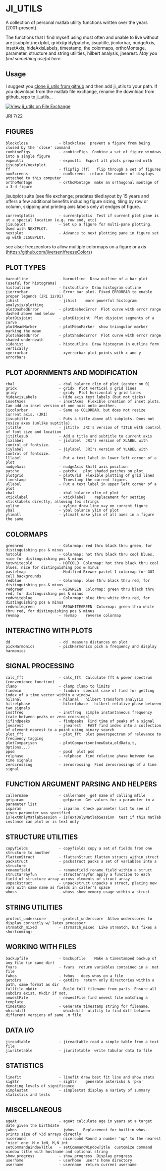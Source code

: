 # JI_UTILS  

A collection of personal matlab utility functions written over the years (2001-present).

The functions that I find myself using most often and unable to live without are jisubplot/nextplot,
gridx/gridy/patchx, jisuptitle, jicolorbar, nudgeAxis, insetAxis, hideAxisLabels, timestamp, the colormaps, orthoMontage, 
parameter, structure and string utilities, hilbert analysis, jnearest. _May you find something useful here._

## Usage

I suggest you [clone ji_utils from github](https://github.com/jiversen/ji_utils) and then add ji_utils to your path. If you
download from the matlab file exchange, rename the download from github_repo to ji_utils...

[![View ji_utils on File Exchange](https://www.mathworks.com/matlabcentral/images/matlab-file-exchange.svg)](https://www.mathworks.com/matlabcentral/fileexchange/115455-ji_utils)

JRI 7/22

## FIGURES

    blockclose              - blockclose  prevent a figure from being closed by the 'close' command
    combineFigs             - combineFigs  Combine a set of figure windows into a single figure
    expmulti                - expmulti  Export all plots prepared with jisubplot/nextplot.
    ff                      - flipfig (ff)   flip through a set of figures
	numScreens              - numScreens  return the number of displays attached to this computer
	orthoMontage            - orthoMontage  make an orthogonal montage of a 3-d figure

 jisubplot suite (see file exchange; predates tiledlayout by 15 years and
      offers a few additional benefits including figure sizing, tiling by
      row or column, skipping and printing axis labels only at endges of
      figure...

	currentplotis           - currentplotis  Test if current plot pane is at a special location (e.g. row end, etc)
	jisubplot               - Set up a figure for multi-pane plotting. Used with NEXTPLOT.
	nextplot                - Advance to next plotting pane in figure set up with JISUBPLOT.

see also: freezecolors to allow multiple colormaps on a figure or axis (https://github.com/jiversen/freezeColors)

## PLOT TYPES

	baroutline              - baroutline  Draw outline of a bar plot (useful for histograms) 
	histoutline             - histoutline  Draw histogram outline
	jierrorbar              - Error bar plot. Fixed ERRORBAR to enable proper legends (JRI 12/01)
	jihist                  - jihist    more powerful histogram analysis/plotting
	plotDashedError         - plotDashedError  Plot curve with error range dashed above and below
	plotDisjoint            - plotDisjoint  Plot disjoint segments of a curve
	plotMeanMarker          - plotMeanMarker  show triangular marker marking the mean
	plotShadedError         - plotShadedError  Plot curve with error range shaded underneath
	sidehist                - histoutline  Draw histogram in outline form vertically
	xyerrorbar              - xyerrorbar plot points with x and y errorbars

## PLOT ADORNMENTS AND MODIFICATION

	cbal                    - cbal balance clim of plot (center on 0)
	gridx                   - gridx  Plot vertical x grid lines
	gridy                   - gridy  Plot horizontal y grid lines
	hideAxisLabels          - Hide axis text labels (but not ticks)
	insetAxes               - insetAxes  Flexible creation of inset plots. Can add an inset version of one axis onto another.
	jicolorbar              - Same as COLORBAR, but does not resize current axis. (JRI)
	jisuptitle              - Puts a title above all subplots. Does not resize axes (unlike suptitle).
	jititle                 - jititle  JRI's version of TITLE with control of font size and location
	jititlesub              - Add a title and subtitle to current axis
	jixlabel                - jixlabel  JRI's version of XLABEL with control of fontsize.
	jiylabel                - jiylabel  JRI's version of YLABEL with control of fontsize.
	lllabel                 - Put a text label in lower left corner of a plot
	nudgeAxis               - nudgeAxis Shift axis position
	patchx                  - patchx   plot shaded patches on plot
	plotgrid                - plotGrid  Flexible plotting of grid lines
	timestamp               - Timestamp the current figure.
	ullabel                 - Put a text label in upper left corner of a plot
	xbal                    - xbal balance xlim of plot
	xticklabel              - xticklabel    replacement for setting xticklabels directly, allowing tex strings
	xyline                  - xyline draw line x=y on current figure
	ybal                    - ybal balance ylim of plot
	ylimall                 - ylimall make ylim of all axes in a figure the same

## COLORMAPS

	greenred                - Colormap: red thru black thru green, for distinguishing pos & minus
	hotcold                 - Colormap: hot thru black thru cool blues, nice for distinguishing pos & minus
	hotwhitecold            - HOTCOLD  Colormap: hot thru black thru cool blues, nice for distinguishing pos & minus
	pastelmap               - Modified Brewer pastel 1 colormap for GUI cell backgrounds
	redblue                 - Colormap: blue thru black thru red, for distinguishing pos & minus
	redgreen                - REDGREEN  Colormap: green thru black thru red, for distinguishing pos & minus
	redwhiteblue            - Colormap: blue thru white thru red, for distinguishing pos & minus
	redwhitegreen           - REDWHITEGREEN  Colormap: green thru white thru red, for distinguishing pos & minus
	revmap                  - revmap    reverse colormap

## INTERACTING WITH PLOTS

	dd                      - dd  measure distances on plot
	pickHarmonics           - pickHarmonics pick a frequency and display harmonics


## SIGNAL PROCESSING

	calc_fft                - calc_fft  Calculate fft & power spectrum (convenience function)
	clamp                   - clamp clamp to limits
	findwin                 - findwin  special case of find for getting index of a time vector within a window
	hilanal                 - hilanal   hilbert transform analysis
	hilrelphase             - hilrelphase   hilbert relative phase between two signals
	instfreq                - instfreq  simple instantaneous frequency (rate between peaks or zero crossings)
	jifindpeaks             - findpeaks  Find time of peaks of a signal
	jnearest                - jnearest   FAST find index into a collection of element nearest to a point using binary search
	plot_fft                - plot_fft  plot powerspectrum of relevance to frequency tagging
	plotComparison          - plotComparison(newData,oldData,t, Options...)
	ppsd                    - ppsd  plot psd
	relphase                - relphase  find relative phase between two time signals
	zerocrossing            - zerocrossing  Find zerocrossings of a time signal


## FUNCTION ARGUMENT PARSING AND HELPERS

	callername              - callername  get name of calling mfile
	getparam                - getparam  Get values for a parameter in a parameter list
	isparam                 - isparam  Check parameter list to see if given parameter was specified
	isTextOnlyMatlabSession - isTextOnlyMatlabSession  test if this matlab instance can plot or is text only

## STRUCTURE UTILITIES

	copyfields              - copyfields copy a set of fields from one structure to another
	flattenStruct           - flattenStruct flatten structs within struct
	packstruct              - packstruct packs a set of variables into a structure
	renamefield             - renamefield rename field within a struct
	structarrayfun          - structarrayfun apply a function to each field of structure array across elements of struct array
	unpackstruct            - unpackstruct unpacks a struct, placing new vars with same name as fields in caller's space
	whoss                   - whoss show memory usage within a struct

## STRING UTILITIES

	protect_underscore      - protect_underscore  Allow underscores to display correctly w/ latex processor
	strmatch_mixed          - strmatch_mixed  Like strmatch, but fixes a shortcoming:


## WORKING WITH FILES

	backupfile              - backupfile    Make a timestamped backup of any file (in same dir)
	fvars                   - fvars  return variables contained in a .mat file
	fwhos                   - fwhos   does whos on a file
	getdirs                 - getdirs  return only directories within a path, same format as dir
	fullfile_mkdir          - Build full filename from parts. Ensure all subdirs exist. Mkdir if not.
	newestFile              - newestFile find newest file matching a template
	timestamp               - Generate timestamp string for filename.
	whichdiff               - whichdiff  utility to find diff between different versions of same .m file

## DATA I/O

	jireadtable             - jireadtable read a simple table from a text file
	jiwritetable            - jiwritetable  write tabular data to file


## STATISTICS

	linefit                 - linefit draw best fit line and show stats
	sigStr                  - sigStr    generate asterisks & 'p<n' denoting levels of significance
	simplestat              - simplestat display a variety of summary statistics and tests


## MISCELLANEOUS

	ageAt                   - ageAt calculate age in years at a target date given the birthdate
	jwhos                   - jwhos    Replacement for builtin whos--prints size of >3d arrays directly
	niceround               - niceround Round a number 'up' to the nearest 'nice' one: M x 1eN, M,N int
	setCommandWindowTitle   - setCommandWindowTitle  customize command window title with hostname and optional string
	show_progress           - show_progress  Display progress
	userhome                - userhome  user's home directory
	username                - username  return current username






